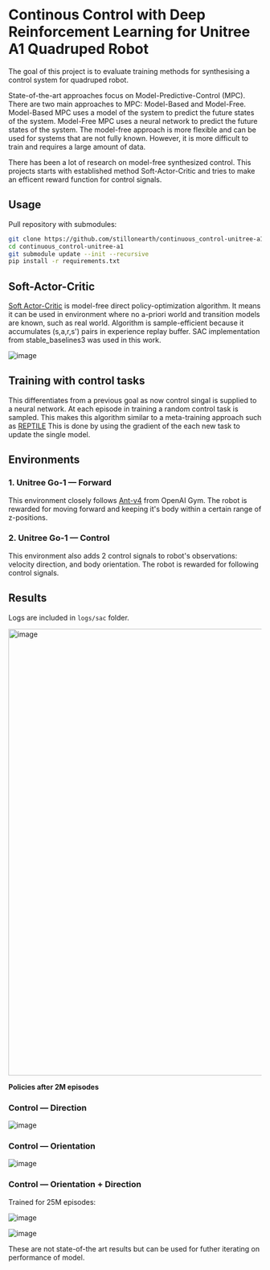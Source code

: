 # Continous Control with Deep Reinforcement Learning for Unitree A1 Quadruped Robot

The goal of this project is to evaluate training methods for synthesising a control system for quadruped robot.

State-of-the-art approaches focus on Model-Predictive-Control (MPC). There are two main approaches to MPC: Model-Based and Model-Free. Model-Based MPC uses a model of the system to predict the future states of the system. Model-Free MPC uses a neural network to predict the future states of the system. The model-free approach is more flexible and can be used for systems that are not fully known. However, it is more difficult to train and requires a large amount of data.

There has been a lot of research on model-free synthesized control. This projects starts with established method Soft-Actor-Critic and tries to make an efficent reward function for control signals.

## Usage

Pull repository with submodules:

```bash
git clone https://github.com/stillonearth/continuous_control-unitree-a1.git --depth 1
cd continuous_control-unitree-a1
git submodule update --init --recursive
pip install -r requirements.txt
```

## Soft-Actor-Critic

[Soft Actor-Critic](https://stable-baselines3.readthedocs.io/en/master/modules/sac.html) is model-free direct policy-optimization algorithm. It means it can be used in environment where no a-priori world and transition models are known, such as real world. Algorithm is sample-efficient because it accumulates (s,a,r,s') pairs in experience replay buffer. SAC implementation from stable_baselines3 was used in this work.

![image](https://user-images.githubusercontent.com/97428129/199162597-e0de3c74-11d9-4b0a-86fa-6bbdc500361e.png)

## Training with control tasks

This differentiates from a previous goal as now control singal is supplied to a neural network. At each episode in training a random control task is sampled. This makes this algorithm similar to a meta-training approach such as [REPTILE](https://d4mucfpksywv.cloudfront.net/research-covers/reptile/reptile_update.pdf) This is done by using the gradient of the each new task to update the single model.

## Environments

### 1. Unitree Go-1 — Forward

This environment closely follows [Ant-v4](https://github.com/openai/gym/blob/master/gym/envs/mujoco/ant_v4.py) from OpenAI Gym. The robot is rewarded for moving forward and keeping it's body within a certain range of z-positions.

### 2. Unitree Go-1 — Control

This environment also adds 2 control signals to robot's observations: velocity direction, and body orientation. The robot is rewarded for following control signals.

## Results

Logs are included in `logs/sac` folder.

<img width="888" alt="image" src="https://user-images.githubusercontent.com/97428129/199161786-b1b1ac5c-5fc4-4e92-bc51-252ecf8c83b4.png">

**Policies after 2M episodes**

### Control — Direction

![image](https://raw.githubusercontent.com/stillonearth/continuous_control-unitree-g1/master/renders/g1-control-direction_2.avif)

### Control — Orientation

![image](https://raw.githubusercontent.com/stillonearth/continuous_control-unitree-g1/master/renders/g1-control-orientation_1.avif)

### Control — Orientation + Direction

Trained for 25M  episodes:

![image](https://user-images.githubusercontent.com/97428129/199981691-0cc7f82f-19f3-47a4-8e2b-f23e61ef8ce1.png)

![image](https://raw.githubusercontent.com/stillonearth/continuous_control-unitree-g1/master/renders/g1-control-direction%2Borientation_2.avif)

These are not state-of-the art results but can be used for futher iterating on performance of model.
